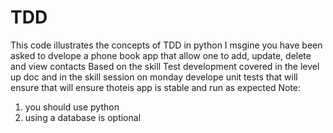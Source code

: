 # TDD
This code illustrates the concepts of TDD in python
I msgine you have been asked to dvelope a phone book app that allow one to add, update, delete and view contacts Based on the skill Test development covered in the level up doc and in the skill session on monday develope unit tests that will ensure that will ensure thoteis app is stable and run as expected
Note:
1. you should use python
2. using a database is optional
